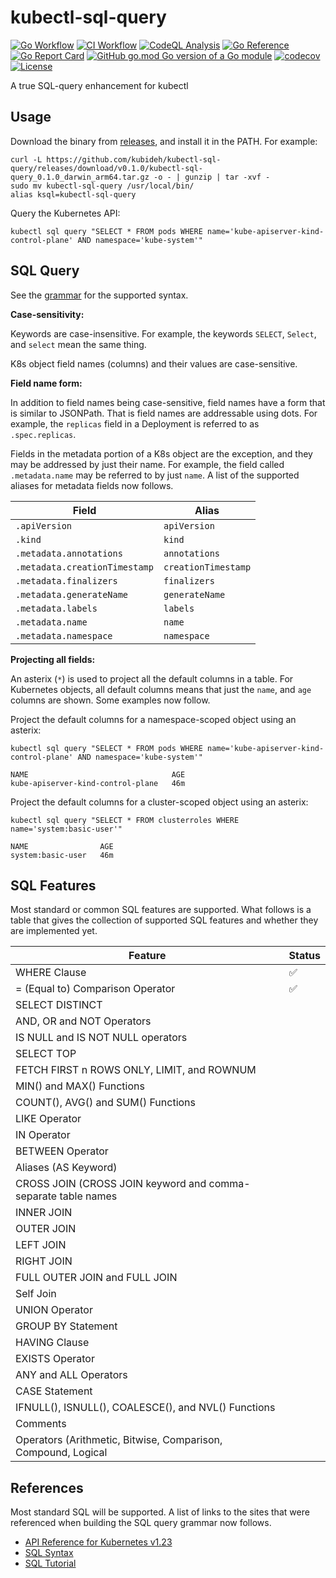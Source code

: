 # kubectl-sql-query

[![Go Workflow](https://github.com/kubideh/kubectl-sql-query/actions/workflows/go.yml/badge.svg)](https://github.com/kubideh/kubectl-sql-query/actions/workflows/go.yml)
[![CI Workflow](https://github.com/kubideh/kubectl-sql-query/actions/workflows/ci.yml/badge.svg)](https://github.com/kubideh/kubectl-sql-query/actions/workflows/go.yml)
[![CodeQL Analysis](https://github.com/kubideh/kubectl-sql-query/actions/workflows/codeql-analysis.yml/badge.svg)](https://github.com/kubideh/kubectl-sql-query/actions/workflows/codeql-analysis.yml)
[![Go Reference](https://pkg.go.dev/badge/github.com/kubideh/kubectl-sql-query.svg)](https://pkg.go.dev/github.com/kubideh/kubectl-sql-query)
[![Go Report Card](https://goreportcard.com/badge/github.com/kubideh/kubectl-sql-query)](https://goreportcard.com/report/github.com/kubideh/kubectl-sql-query)
[![GitHub go.mod Go version of a Go module](https://img.shields.io/github/go-mod/go-version/gomods/athens.svg)](https://github.com/gomods/athens)
[![codecov](https://codecov.io/gh/kubideh/kubectl-sql-query/branch/main/graph/badge.svg?token=YP1EDH6PTH)](https://codecov.io/gh/kubideh/kubectl-sql-query)
[![License](https://img.shields.io/badge/License-Apache_2.0-blue.svg)](https://opensource.org/licenses/Apache-2.0)

A true SQL-query enhancement for kubectl

## Usage

Download the binary from [releases](https://github.com/kubideh/kubectl-sql-query/releases), and install it in the PATH. For example:

```console
curl -L https://github.com/kubideh/kubectl-sql-query/releases/download/v0.1.0/kubectl-sql-query_0.1.0_darwin_arm64.tar.gz -o - | gunzip | tar -xvf -
sudo mv kubectl-sql-query /usr/local/bin/
alias ksql=kubectl-sql-query
```

Query the Kubernetes API:

```console
kubectl sql query "SELECT * FROM pods WHERE name='kube-apiserver-kind-control-plane' AND namespace='kube-system'"
```

## SQL Query

See the [grammar](query/sql/SQLQuery.g4) for the supported syntax.

**Case-sensitivity:**

Keywords are case-insensitive. For example, the keywords `SELECT`, `Select`, and `select` mean the same thing.

K8s object field names (columns) and their values are case-sensitive.

**Field name form:**

In addition to field names being case-sensitive, field names have a form that is similar to JSONPath. That is field names are addressable using dots. For example, the `replicas` field in a Deployment is referred to as `.spec.replicas`.

Fields in the metadata portion of a K8s object are the exception, and they may be addressed by just their name. For example, the field called `.metadata.name` may be referred to by just `name`. A list of the supported aliases for metadata fields now follows.

| Field | Alias |
| --- | --- |
| `.apiVersion` | `apiVersion`  |
| `.kind` | `kind` |
| `.metadata.annotations` | `annotations` |
| `.metadata.creationTimestamp` | `creationTimestamp` |
| `.metadata.finalizers` | `finalizers` |
| `.metadata.generateName` | `generateName` |
| `.metadata.labels` | `labels` |
| `.metadata.name` | `name`  |
| `.metadata.namespace` | `namespace` |

**Projecting all fields:**

An asterix (`*`) is used to project all the default columns in a table. For Kubernetes objects, all default columns means that just the `name`, and `age` columns are shown. Some examples now follow.

Project the default columns for a namespace-scoped object using an asterix:

```console
kubectl sql query "SELECT * FROM pods WHERE name='kube-apiserver-kind-control-plane' AND namespace='kube-system'"

NAME                                AGE
kube-apiserver-kind-control-plane   46m
```

Project the default columns for a cluster-scoped object using an asterix:

```console
kubectl sql query "SELECT * FROM clusterroles WHERE name='system:basic-user'"

NAME                AGE
system:basic-user   46m
```

## SQL Features

Most standard or common SQL features are supported. What follows is a table that gives the collection of supported SQL features and whether they are implemented yet.

| Feature | Status |
| --- | --- |
| WHERE Clause | :white_check_mark: |
| = (Equal to) Comparison Operator | :white_check_mark: |
| SELECT DISTINCT | |
| AND, OR and NOT Operators | |
| IS NULL and IS NOT NULL operators | |
| SELECT TOP | |
| FETCH FIRST n ROWS ONLY, LIMIT, and ROWNUM | |
| MIN() and MAX() Functions | |
| COUNT(), AVG() and SUM() Functions | |
| LIKE Operator | |
| IN Operator | |
| BETWEEN Operator | |
| Aliases (AS Keyword) | |
| CROSS JOIN (CROSS JOIN keyword and comma-separate table names | |
| INNER JOIN | |
| OUTER JOIN | |
| LEFT JOIN | |
| RIGHT JOIN | |
| FULL OUTER JOIN and FULL JOIN |
| Self Join | |
| UNION Operator | |
| GROUP BY Statement | |
| HAVING Clause | |
| EXISTS Operator | |
| ANY and ALL Operators | |
| CASE Statement | |
| IFNULL(), ISNULL(), COALESCE(), and NVL() Functions | |
| Comments | |
| Operators (Arithmetic, Bitwise, Comparison, Compound, Logical | |

## References

Most standard SQL will be supported. A list of links to the
sites that were referenced when building the SQL query grammar now
follows.

- [ API Reference for Kubernetes v1.23](https://kubernetes.io/docs/reference/generated/kubernetes-api/v1.23/)
- [SQL Syntax](https://en.wikipedia.org/wiki/SQL_syntax)
- [SQL Tutorial](https://www.w3schools.com/sql/default.asp)
